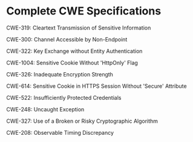

# Complete CWE Specifications

CWE-319: Cleartext Transmission of Sensitive Information

CWE-300: Channel Accessible by Non-Endpoint

CWE-322: Key Exchange without Entity Authentication

CWE-1004: Sensitive Cookie Without 'HttpOnly' Flag

CWE-326: Inadequate Encryption Strength

CWE-614: Sensitive Cookie in HTTPS Session Without 'Secure' Attribute

CWE-522: Insufficiently Protected Credentials

CWE-248: Uncaught Exception

CWE-327: Use of a Broken or Risky Cryptographic Algorithm

CWE-208: Observable Timing Discrepancy
